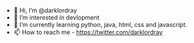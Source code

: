 - 👋 Hi, I’m @darklordray
- 👀 I’m interested in devlopment
- 🌱 I’m currently learning python, java, html, css and javascript.
- 📫 How to reach me - https://twitter.com/darklordray

